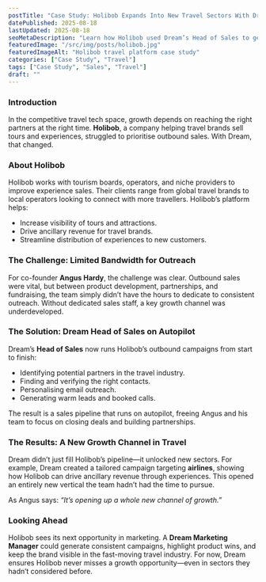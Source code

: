 ```yaml
---
postTitle: "Case Study: Holibob Expands Into New Travel Sectors With Dream"
datePublished: 2025-08-18
lastUpdated: 2025-08-18
seoMetaDescription: "Learn how Holibob used Dream’s Head of Sales to generate new partnerships, expand into the airline sector, and unlock fresh growth opportunities in the travel industry."
featuredImage: "/src/img/posts/holibob.jpg"
featuredImageAlt: "Holibob travel platform case study"
categories: ["Case Study", "Travel"]
tags: ["Case Study", "Sales", "Travel"]
draft: ""
---
```


### Introduction  
In the competitive travel tech space, growth depends on reaching the right partners at the right time. **Holibob**, a company helping travel brands sell tours and experiences, struggled to prioritise outbound sales. With Dream, that changed.

### About Holibob  
Holibob works with tourism boards, operators, and niche providers to improve experience sales. Their clients range from global travel brands to local operators looking to connect with more travellers. Holibob’s platform helps:  
- Increase visibility of tours and attractions.  
- Drive ancillary revenue for travel brands.  
- Streamline distribution of experiences to new customers.  

### The Challenge: Limited Bandwidth for Outreach  
For co-founder **Angus Hardy**, the challenge was clear. Outbound sales were vital, but between product development, partnerships, and fundraising, the team simply didn’t have the hours to dedicate to consistent outreach. Without dedicated sales staff, a key growth channel was underdeveloped.  

### The Solution: Dream Head of Sales on Autopilot  
Dream’s **Head of Sales** now runs Holibob’s outbound campaigns from start to finish:  
- Identifying potential partners in the travel industry.  
- Finding and verifying the right contacts.  
- Personalising email outreach.  
- Generating warm leads and booked calls.  

The result is a sales pipeline that runs on autopilot, freeing Angus and his team to focus on closing deals and building partnerships.  

### The Results: A New Growth Channel in Travel  
Dream didn’t just fill Holibob’s pipeline—it unlocked new sectors. For example, Dream created a tailored campaign targeting **airlines**, showing how Holibob can drive ancillary revenue through experiences. This opened an entirely new vertical the team hadn’t had the time to pursue.  

As Angus says: *“It’s opening up a whole new channel of growth.”*  

### Looking Ahead  
Holibob sees its next opportunity in marketing. A **Dream Marketing Manager** could generate consistent campaigns, highlight product wins, and keep the brand visible in the fast-moving travel industry. For now, Dream ensures Holibob never misses a growth opportunity—even in sectors they hadn’t considered before.
